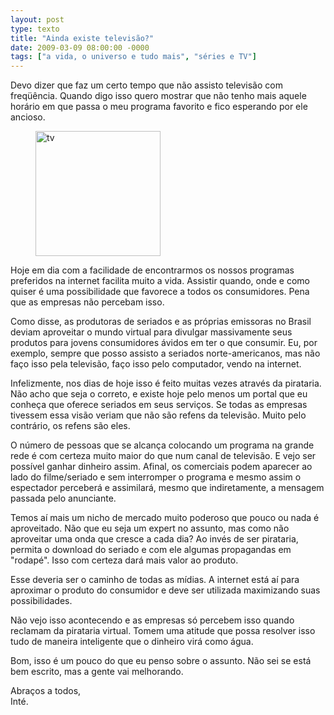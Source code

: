 ```yaml
---
layout: post
type: texto
title: "Ainda existe televisão?"
date: 2009-03-09 08:00:00 -0000
tags: ["a vida, o universo e tudo mais", "séries e TV"]
---
```

Devo dizer que faz um certo tempo que não assisto televisão com freqüência. Quando digo isso quero mostrar que não tenho mais aquele horário em que passa o meu programa favorito e fico esperando por ele ancioso.
<figure class="foto-post-flutua">
        <img src="{{ site.baseurl }}/assets/fotos/2009/03/tv.png" alt="tv" title="uma televisão desenhada estilizada, como dos Jetsons" width="200px" height="200px">
</figure>
Hoje em dia com a facilidade de encontrarmos os nossos programas preferidos na internet facilita muito a vida. Assistir quando, onde e como quiser é uma possibilidade que favorece a todos os consumidores. Pena que as empresas não percebam isso.

Como disse, as produtoras de seriados e as próprias emissoras no Brasil deviam aproveitar o mundo virtual para divulgar massivamente seus produtos para jovens consumidores ávidos em ter o que consumir. Eu, por exemplo, sempre que posso assisto a seriados norte-americanos, mas não faço isso pela televisão, faço isso pelo computador, vendo na internet.

Infelizmente, nos dias de hoje isso é feito muitas vezes através da pirataria. Não acho que seja o correto, e existe hoje pelo menos um portal que eu conheça que oferece seriados em seus serviços. Se todas as empresas tivessem essa visão veriam que não são refens da televisão. Muito pelo contrário, os refens são eles.

O número de pessoas que se alcança colocando um programa na grande rede é com certeza muito maior do que num canal de televisão. E vejo ser possível ganhar dinheiro assim. Afinal, os comerciais podem aparecer ao lado do filme/seriado e sem interromper o programa e mesmo assim o espectador perceberá e assimilará, mesmo que indiretamente, a mensagem passada pelo anunciante.

Temos aí mais um nicho de mercado muito poderoso que pouco ou nada é aproveitado. Não que eu seja um expert no assunto, mas como não aproveitar uma onda que cresce a cada dia? Ao invés de ser pirataria, permita o download do seriado e com ele algumas propagandas em "rodapé". Isso com certeza dará mais valor ao produto.

Esse deveria ser o caminho de todas as mídias. A internet está aí para aproximar o produto do consumidor e deve ser utilizada maximizando suas possibilidades.

Não vejo isso acontecendo e as empresas só percebem isso quando reclamam da pirataria virtual. Tomem uma atitude que possa resolver isso tudo de maneira inteligente que o dinheiro virá como água.

Bom, isso é um pouco do que eu penso sobre o assunto. Não sei se está bem escrito, mas a gente vai melhorando.

Abraços a todos,  
Inté.